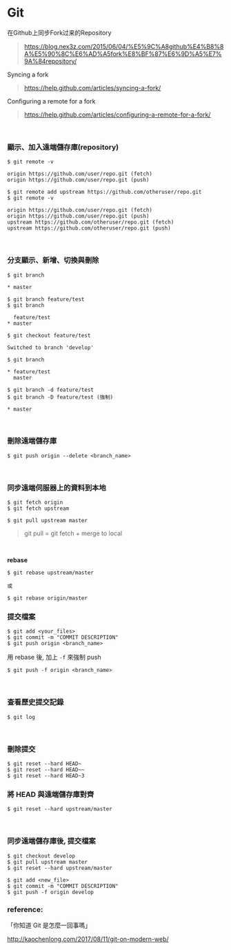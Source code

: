 # Git

在Github上同步Fork过来的Repository
> https://blog.nex3z.com/2015/06/04/%E5%9C%A8github%E4%B8%8A%E5%90%8C%E6%AD%A5fork%E8%BF%87%E6%9D%A5%E7%9A%84repository/

Syncing a fork
> https://help.github.com/articles/syncing-a-fork/

Configuring a remote for a fork
> https://help.github.com/articles/configuring-a-remote-for-a-fork/

<br>

### 顯示、加入遠端儲存庫(repository)
```
$ git remote -v

origin https://github.com/user/repo.git (fetch)
origin https://github.com/user/repo.git (push)

$ git remote add upstream https://github.com/otheruser/repo.git
$ git remote -v

origin https://github.com/user/repo.git (fetch)
origin https://github.com/user/repo.git (push)
upstream https://github.com/otheruser/repo.git (fetch)
upstream https://github.com/otheruser/repo.git (push)
```
<br>

### 分支顯示、新增、切換與刪除
```
$ git branch

* master

$ git branch feature/test
$ git branch

  feature/test
* master
  
$ git checkout feature/test

Switched to branch 'develop'

$ git branch

* feature/test
  master
  
$ git branch -d feature/test
$ git branch -D feature/test (強制)

* master
```
<br>

### 刪除遠端儲存庫
```
$ git push origin --delete <branch_name>
```

<br>

### 同步遠端伺服器上的資料到本地
```
$ git fetch origin
$ git fetch upstream
```

```
$ git pull upstream master
```

> git pull = git fetch + merge to local

<br>

**rebase**
```
$ git rebase upstream/master

或

$ git rebase origin/master
```

### 提交檔案
```
$ git add <your_files>
$ git commit -m "COMMIT DESCRIPTION"
$ git push origin <branch_name>
```

用 rebase 後, 加上 ``-f`` 來強制 push
```
$ git push -f origin <branch_name>
```

<br>

### 查看歷史提交記錄
```
$ git log
```

<br>

### 刪除提交
```
$ git reset --hard HEAD~
$ git reset --hard HEAD~~
$ git reset --hard HEAD~3
```

### 將 HEAD 與遠端儲存庫對齊
```
$ git reset --hard upstream/master
```

<br />

### 同步遠端儲存庫後, 提交檔案
```
$ git checkout develop
$ git pull upstream master
$ git reset --hard upstream/master

$ git add <new_file>
$ git commit -m "COMMIT DESCRIPTION"
$ git push -f origin develop
```

### reference:

「你知道 Git 是怎麼一回事嗎」

http://kaochenlong.com/2017/08/11/git-on-modern-web/
